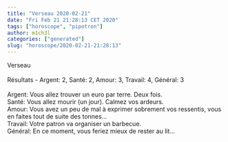 ```yaml
---
title: "Verseau 2020-02-21"
date: "Fri Feb 21 21:28:13 CET 2020"
tags: ["horoscope", "pipotron"]
author: m1ch3l
categories: ["generated"]
slug: "horoscope/2020-02-21-21:28:13"
---
```


Verseau<br>
<br>
Résultats - Argent: 2, Santé: 2, Amour: 3, Travail: 4, Général: 3<br>
<br>
Argent:  Vous allez trouver un euro par terre. Deux fois.<br>
Santé:   Vous allez mourir (un jour). Calmez vos ardeurs.<br>
Amour:   Vous avez un peu de mal à exprimer sobrement vos ressentis, vous en faites tout de suite des tonnes... <br>
Travail: Votre patron va organiser un barbecue. <br>
Général: En ce moment, vous feriez mieux de rester au lit...<br>
